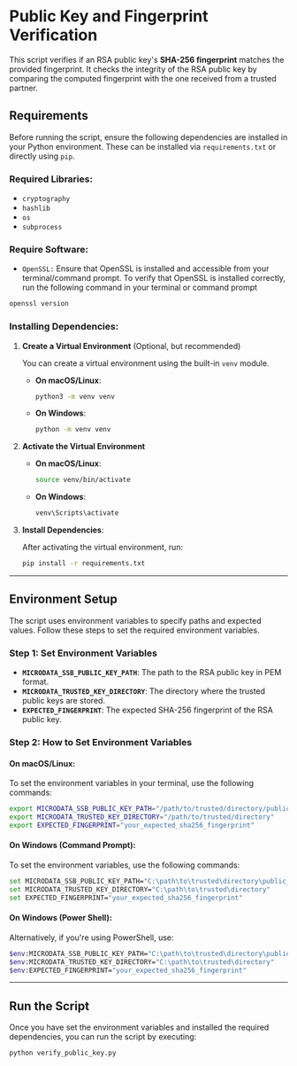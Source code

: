 # Public Key and Fingerprint Verification

This script verifies if an RSA public key's **SHA-256 fingerprint** matches the provided fingerprint. It checks the integrity of the RSA public key by comparing the computed fingerprint with the one received from a trusted partner.

## Requirements

Before running the script, ensure the following dependencies are installed in your Python environment. These can be installed via `requirements.txt` or directly using `pip`.

### Required Libraries:
- `cryptography`
- `hashlib`
- `os`
- `subprocess`

### Require Software:
- `OpenSSL:` Ensure that OpenSSL is installed and accessible from your terminal/command prompt. To verify that OpenSSL is installed correctly, run the following command in your terminal or command prompt 

```bash
openssl version
```
### Installing Dependencies:

1. **Create a Virtual Environment** (Optional, but recommended)

    You can create a virtual environment using the built-in `venv` module.

    - **On macOS/Linux**:
      ```bash
      python3 -m venv venv
      ```
    - **On Windows**:
      ```bash
      python -m venv venv
      ```

2. **Activate the Virtual Environment**

    - **On macOS/Linux**:
      ```bash
      source venv/bin/activate
      ```
    - **On Windows**:
      ```bash
      venv\Scripts\activate
      ```

3. **Install Dependencies**:

    After activating the virtual environment, run:

    ```bash
    pip install -r requirements.txt
    ```

---

## Environment Setup

The script uses environment variables to specify paths and expected values. Follow these steps to set the required environment variables.

### Step 1: Set Environment Variables

- **`MICRODATA_SSB_PUBLIC_KEY_PATH`**: The path to the RSA public key in PEM format.
- **`MICRODATA_TRUSTED_KEY_DIRECTORY`**: The directory where the trusted public keys are stored.
- **`EXPECTED_FINGERPRINT`**: The expected SHA-256 fingerprint of the RSA public key.

### Step 2: How to Set Environment Variables

#### On macOS/Linux:

To set the environment variables in your terminal, use the following commands:

```bash
export MICRODATA_SSB_PUBLIC_KEY_PATH="/path/to/trusted/directory/public_key.pem"
export MICRODATA_TRUSTED_KEY_DIRECTORY="/path/to/trusted/directory"
export EXPECTED_FINGERPRINT="your_expected_sha256_fingerprint"
```

#### On Windows (Command Prompt):
To set the environment variables, use the following commands:

```bash
set MICRODATA_SSB_PUBLIC_KEY_PATH="C:\path\to\trusted\directory\public_key.pem"
set MICRODATA_TRUSTED_KEY_DIRECTORY="C:\path\to\trusted\directory"
set EXPECTED_FINGERPRINT="your_expected_sha256_fingerprint"
```

#### On Windows (Power Shell):
Alternatively, if you're using PowerShell, use:

```bash
$env:MICRODATA_SSB_PUBLIC_KEY_PATH="C:\path\to\trusted\directory\public_key.pem"
$env:MICRODATA_TRUSTED_KEY_DIRECTORY="C:\path\to\trusted\directory"
$env:EXPECTED_FINGERPRINT="your_expected_sha256_fingerprint"
```

---
## Run the Script
Once you have set the environment variables and installed the required dependencies, you can run the script by executing:

```bash
python verify_public_key.py
```

